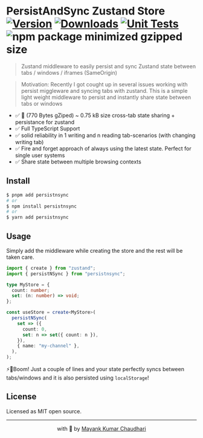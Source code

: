 # PersistAndSync Zustand Store [![Version](https://img.shields.io/npm/v/persistnsync.svg?colorB=green)](https://www.npmjs.com/package/persistnsync) [![Downloads](https://img.jsdelivr.com/img.shields.io/npm/dt/persistnsync.svg)](https://www.npmjs.com/package/persistnsync) [![Unit Tests](https://github.com/mayank1513/nextjs-themes/actions/workflows/test.yml/badge.svg)](https://github.com/mayank1513/nextjs-themes/actions/workflows/test.yml) ![npm package minimized gzipped size](https://img.shields.io/bundlejs/size/persistnsync)

> Zustand middleware to easily persist and sync Zustand state between tabs / windows / iframes (SameOrigin)

> Motivation: Recently I got cought up in several issues working with persist miggleware and syncing tabs with zustand. This is a simple light weight middleware to persist and instantly share state between tabs or windows

- ✅ 🐙 (770 Bytes gZiped) ~ 0.75 kB size cross-tab state sharing + persistance for zustand
- ✅ Full TypeScript Support
- ✅ solid reliability in 1 writing and n reading tab-scenarios (with changing writing tab)
- ✅ Fire and forget approach of always using the latest state. Perfect for single user systems
- ✅ Share state between multiple browsing contexts

## Install

```bash
$ pnpm add persistnsync
# or
$ npm install persistnsync
# or
$ yarn add persistnsync
```

## Usage

Simply add the middleware while creating the store and the rest will be taken care.

```ts
import { create } from "zustand";
import { persistNSync } from "persistnsync";

type MyStore = {
  count: number;
  set: (n: number) => void;
};

const useStore = create<MyStore>(
  persistNSync(
    set => ({
      count: 0,
      set: n => set({ count: n }),
    }),
    { name: "my-channel" },
  ),
);
```

⚡🎉Boom! Just a couple of lines and your state perfectly syncs between tabs/windows and it is also persisted using `localStorage`!

## License

Licensed as MIT open source.

<hr />

<p align="center" style="text-align:center">with 💖 by <a href="https://mayank-chaudhari.vercel.app" target="_blank">Mayank Kumar Chaudhari</a></p>
